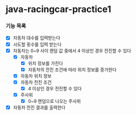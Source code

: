 # java-racingcar-practice1

### 기능 목록
- [x] 자동차 대수를 입력받는다
- [x] 시도할 횟수를 입력 받는다
- [x] 자동차는 0~9 사이 랜덤 값 중에서 4 이상인 경우 전진할 수 있다
  - [x] 자동차
    - [x] 위치 정보를 가진다
    - [x] 자동차의 전진 조건에 따라 위치 정보를 증가한다
  - [x] 자동차 위치 정보
  - [x] 자동차 전진 조건
    - [x] 4 이상인 경우 전진할 수 있다
  - [x] 주사위
    - [x] 0~9 랜덤으로 나오는 주사위
- [x] 자동차 전진 결과를 출력한다
